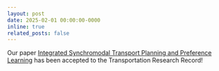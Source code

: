 ```yaml
---
layout: post
date: 2025-02-01 00:00:00-0000
inline: true
related_posts: false
---
```

Our paper [Integrated Synchromodal Transport Planning and Preference Learning](https://journals.sagepub.com/doi/full/10.1177/03611981241310399) has been accepted to the Transportation Research Record!